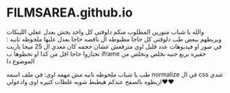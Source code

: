 # FILMSAREA.github.io
والله يا شباب منورين المطلوب منكم دلوقتي كل واحد يخش يعدل ععلي اللينكات ويربطهم ببعض 
طب دلوقتي كل حاجا مظبوطه ال ناقصه حاجا يعدل عليها
ملحوظه تانيه : في صور او فيديوهات عدد قليل اوي مترفعش عشان حجمه كان معدي ال 25 ميجا ياريت تختاروا حاجا اقل من كدا او تحطوها ب iframe حقيره بربع جنيه نخلص ونخلص من الموضوع دا

طب يا شباب ملحوظه تانيه مش مهمه اوي: في ملف اسمه normalize في ال css عندي اربطوه بالصفح عندكم هيظبط شويه غلطات كتيره اوي وادعولي❤️❤️
